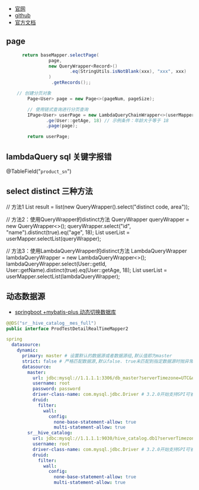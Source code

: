 
- [官网](https://baomidou.com/)
- [github](https://github.com/baomidou/mybatis-plus)
- [官方文档](https://baomidou.com/introduce/)


## page

```java
      return baseMapper.selectPage(
                page, 
                new QueryWrapper<Record>()
                        .eq(StringUtils.isNotBlank(xxx), "xxx", xxx)
                )
                 .getRecords();;
```

```java
    // 创建分页对象
        Page<User> page = new Page<>(pageNum, pageSize);

        // 使用链式查询进行分页查询
        IPage<User> userPage = new LambdaQueryChainWrapper<>(userMapper)
               .ge(User::getAge, 18) // 示例条件：年龄大于等于 18
               .page(page);

        return userPage;
```

## lambdaQuery sql 关键字报错

@TableField("`product_sn`")

## select distinct 三种方法

// 方法1
List<Config> result = list(new QueryWrapper<Config>().select("distinct code, area"));

// 方法2：使用QueryWrapper的distinct方法
QueryWrapper<User> queryWrapper = new QueryWrapper<>();
queryWrapper.select("id", "name").distinct(true).eq("age", 18);
List<User> userList = userMapper.selectList(queryWrapper);

// 方法3：使用LambdaQueryWrapper的distinct方法
LambdaQueryWrapper<User> lambdaQueryWrapper = new LambdaQueryWrapper<>();
lambdaQueryWrapper.select(User::getId, User::getName).distinct(true).eq(User::getAge, 18);
List<User> userList = userMapper.selectList(lambdaQueryWrapper);



## 动态数据源

- [springboot +mybatis-plus 动态切换数据库](https://blog.csdn.net/qq_43898141/article/details/116047512)

```java
@@DS("sr__hive_catalog__mes_full")
public interface ProdTestDetailRealTimeMapper2
```

```yaml
spring
  datasource:
    dynamic:
      primary: master # 设置默认的数据源或者数据源组,默认值即为master
      strict: false # 严格匹配数据源,默认false. true未匹配到指定数据源时抛异常,false使用默认数据源
      datasource:
        master:
          url: jdbc:mysql://1.1.1.1:3306/db_master?serverTimezone=UTC&useUnicode=true&characterEncoding=utf-8&useSSL=false&allowMultiQueries=true&useServerPrepStmts=true
          username: root
          password: password
          driver-class-name: com.mysql.jdbc.Driver # 3.2.0开始支持SPI可省略此配置
          druid:
            filter:
              wall:
                config:
                  none-base-statement-allow: true
                  multi-statement-allow: true
        sr__hive_catalog:
          url: jdbc:mysql://1.1.1.1:9030/hive_catalog.db1?serverTimezone=UTC&useUnicode=true&characterEncoding=utf-8&useSSL=false&allowMultiQueries=true&useServerPrepStmts=true
          username: root
          driver-class-name: com.mysql.jdbc.Driver # 3.2.0开始支持SPI可省略此配置
          druid:
            filter:
              wall:
                config:
                  none-base-statement-allow: true
                  multi-statement-allow: true
```

